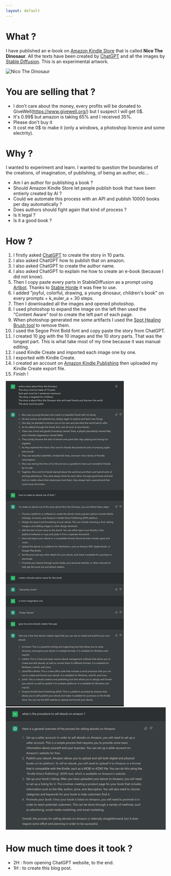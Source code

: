 ```yaml
---
layout: default
---
```


# What ?

I have published an e-book on [Amazon Kindle Store](https://www.amazon.com/dp/B0BRSYCRYB) that is called **Nico The Dinosaur**. All the texts have been created by [ChatGPT](https://en.wikipedia.org/wiki/ChatGPT) and all the images by [Stable Diffusion](https://en.wikipedia.org/wiki/Stable_Diffusion). This is an experimental artwork.

![Nico The Dinosaur](https://m.media-amazon.com/images/W/WEBP_402378-T2/images/I/51mXXU8bFgL.jpg)

# You are selling that ?

* I don't care about the money, every profits will be donated to GiveWell(https://www.givewell.org/) but I suspect I will get 0$.
* It's 0.99$ but amazon is taking 65% and I received 35%.
* Please don't buy it
* It cost me 0$ to make it (only a windows, a photoshop licence and some electrity).

# Why ?

I wanted to experiment and learn. I wanted to question the boundaries of the creations, of imagination, of publishing, of being an author, etc...

* Am I an author for publishing a book ?
* Should Amazon Kindle Store let people publish book that have been entierly created by AI ?
* Could we automate this process with an API and publish 10000 books per day automatically ?
* Does authors should fight again that kind of process ?
* Is it legal ?
* Is it a good book ?

# How ?

1. I firstly asked [ChatGPT](./ChatGPT.png) to create the story in 10 parts.
2. I also asked ChatGPT how to publish that on amazon.
3. I also asked ChatGPT to create the author name.
4. I also asked ChatGPT to explain me how to create an e-book (because I did not know).
4. Then I copy paste every parts in StableDiffusion as a prompt using [Artbot](https://tinybots.net/artbot/info). Thanks to [Stable Horde](https://stablehorde.net/) it was free to use.
5. I added "joyful, colorful, drawing, a young dinosaur, children's book" on every prompts + k_euler_a + 30 steps.
6. Then I downloaded all the images and opened photoshop.
7. I used photoshop to expand the image on the left then used the "Content Aware" tool to create the left part of each page.
8. When photoshop generated me some artifacts I used the [Spot Healing Brush tool](https://helpx.adobe.com/photoshop/using/tool-techniques/spot-healing-brush.html) to remove them.
9. I used the Segoe Print Bold font and copy paste the story from ChatGPT.
10. I created 10 jpg with the 10 images and the 10 story parts. That was the longest part. This is what take most of my time because it was manual editing.
11. I used Kindle Create and imported each image one by one.
12. I exported with Kindle Create.
13. I created an account on [Amazon Kindle Publishing](https://kdp.amazon.com/) then uploaded my Kindle Create export file.
14. Finish !

![ChatGPT](./ChatGPT.png)
![How to sell a book](./selling%20books.png)


# How much time does it took ?

* 2H : from opening ChatGPT website, to the end.
* 1H : to create this blog post.

